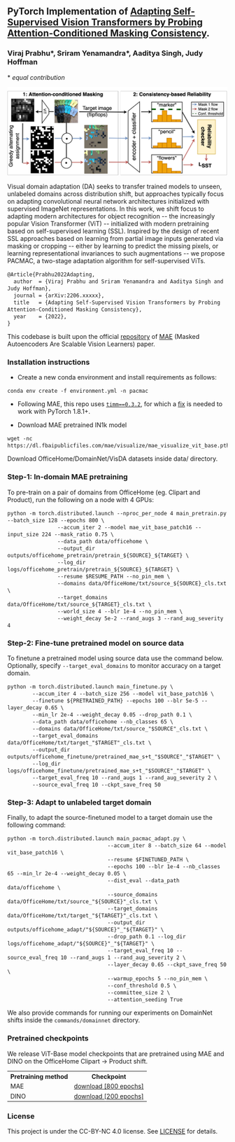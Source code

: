 ## PyTorch Implementation of [Adapting Self-Supervised Vision Transformers by Probing Attention-Conditioned Masking Consistency](https://arxiv.org/abs/2206.xxxxx).
### Viraj Prabhu*, Sriram Yenamandra*, Aaditya Singh, Judy Hoffman
\* *equal contribution*

![method](images/approach.png)

Visual domain adaptation (DA) seeks to transfer trained models to unseen, unlabeled domains across distribution shift, but approaches typically focus on adapting convolutional neural network architectures initialized with supervised ImageNet representations. In this work, we shift focus to adapting modern architectures for object recognition -- the increasingly popular Vision Transformer (ViT) -- initialized with modern pretraining based on self-supervised learning (SSL). Inspired by the design of recent SSL approaches based on learning from partial image inputs generated via masking or cropping -- either by learning to predict the missing pixels, or learning representational invariances to such augmentations -- we propose PACMAC, a two-stage adaptation algorithm for self-supervised ViTs.

```
@Article{Prabhu2022Adapting,
  author  = {Viraj Prabhu and Sriram Yenamandra and Aaditya Singh and Judy Hoffman},
  journal = {arXiv:2206.xxxxx},
  title   = {Adapting Self-Supervised Vision Transformers by Probing Attention-Conditioned Masking Consistency},
  year    = {2022},
}
```

This codebase is built upon the official [repository](https://github.com/facebookresearch/mae) of [MAE](https://arxiv.org/abs/2111.06377) (Masked Autoencoders Are Scalable Vision Learners) paper.

### Installation instructions
* Create a new conda environment and install requirements as follows:
```
conda env create -f environment.yml -n pacmac
```
* Following MAE, this repo uses [`timm==0.3.2`](https://github.com/rwightman/pytorch-image-models), for which a [fix](https://github.com/rwightman/pytorch-image-models/issues/420#issuecomment-776459842) is needed to work with PyTorch 1.8.1+.

* Download MAE pretrained IN1k model
```
wget -nc https://dl.fbaipublicfiles.com/mae/visualize/mae_visualize_vit_base.pth
```

Download OfficeHome/DomainNet/VisDA datasets inside data/ directory.

### Step-1: In-domain MAE pretraining
To pre-train on a pair of domains from OfficeHome (eg. Clipart and Product), run the following on a node with 4 GPUs:
```
python -m torch.distributed.launch --nproc_per_node 4 main_pretrain.py --batch_size 128 --epochs 800 \
                --accum_iter 2 --model mae_vit_base_patch16 --input_size 224 --mask_ratio 0.75 \
                --data_path data/officehome \
                --output_dir outputs/officehome_pretrain/pretrain_${SOURCE}_${TARGET} \
                --log_dir logs/officehome_pretrain/pretrain_${SOURCE}_${TARGET} \
                --resume $RESUME_PATH --no_pin_mem \
                --domains data/OfficeHome/txt/source_${SOURCE}_cls.txt \
                --target_domains data/OfficeHome/txt/source_${TARGET}_cls.txt \
                --world_size 4 --blr 1e-4 --no_pin_mem \
                --weight_decay 5e-2 --rand_augs 3 --rand_aug_severity 4 
```

### Step-2: Fine-tune pretrained model on source data

To finetune a pretrained model using source data use the command below. Optionally, specify `--target_eval_domains` to monitor accuracy on a target domain.

```
python -m torch.distributed.launch main_finetune.py \
        --accum_iter 4 --batch_size 256 --model vit_base_patch16 \
        --finetune ${PRETRAINED_PATH} --epochs 100 --blr 5e-5 --layer_decay 0.65 \
        --min_lr 2e-4 --weight_decay 0.05 --drop_path 0.1 \
        --data_path data/officehome --nb_classes 65 \
        --domains data/OfficeHome/txt/source_"$SOURCE"_cls.txt \
        --target_eval_domains data/OfficeHome/txt/target_"$TARGET"_cls.txt \
        --output_dir outputs/officehome_finetune/pretrained_mae_s+t_"$SOURCE"_"$TARGET" \
        --log_dir logs/officehome_finetune/pretrained_mae_s+t_"$SOURCE"_"$TARGET" \
        --target_eval_freq 10 --rand_augs 1 --rand_aug_severity 2 \
        --source_eval_freq 10 --ckpt_save_freq 50 
```

### Step-3: Adapt to unlabeled target domain

Finally, to adapt the source-finetuned model to a target domain use the following command:

```
python -m torch.distributed.launch main_pacmac_adapt.py \
                                --accum_iter 8 --batch_size 64 --model vit_base_patch16 \
                                --resume $FINETUNED_PATH \
                                --epochs 100 --blr 1e-4 --nb_classes 65 --min_lr 2e-4 --weight_decay 0.05 \
                                --dist_eval --data_path data/officehome \
                                --source_domains data/OfficeHome/txt/source_"${SOURCE}"_cls.txt \
                                --target_domains data/OfficeHome/txt/target_"${TARGET}"_cls.txt \
                                --output_dir outputs/officehome_adapt/"${SOURCE}"_"${TARGET}" \
                                --drop_path 0.1 --log_dir logs/officehome_adapt/"${SOURCE}"_"${TARGET}" \
                                --target_eval_freq 10 --source_eval_freq 10 --rand_augs 1 --rand_aug_severity 2 \
                                --layer_decay 0.65 --ckpt_save_freq 50 \
                                --warmup_epochs 5 --no_pin_mem \
                                --conf_threshold 0.5 \
                                --committee_size 2 \
                                --attention_seeding True
```

We also provide commands for running our experiments on DomainNet shifts inside the `commands/domainnet` directory.

### Pretrained checkpoints
We release ViT-Base model checkpoints that are pretrained using MAE and DINO on the OfficeHome Clipart $\rightarrow$ Product shift.
<table>
    <tr>
        <th>Pretraining method </tg>
        <th>Checkpoint</th>
    </tr>
    <tr>
        <td>MAE</td>
        <td><a href="https://drive.google.com/file/d/16kXLD3VB5VuxCAbK4Bvq_i8LJmvDlgQE/view?usp=sharing">download [800 epochs]</a></td>
    <tr>
    <tr>
        <td>DINO</td>
        <td><a href="https://drive.google.com/file/d/1MPIl35VaFZfH8zriqRJtCM-BCWxZip0Z/view?usp=sharing">download [200 epochs]</a></td>
    <tr>
</table>


### License

This project is under the CC-BY-NC 4.0 license. See [LICENSE](LICENSE) for details.
